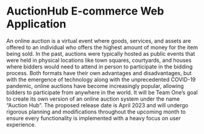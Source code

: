 # AuctionHub E-commerce Web Application
An online auction is a virtual event where goods, services, and assets are offered to an individual who offers the highest amount of money for the item being sold. In the past, auctions were typically hosted as public events that were held in physical locations like town squares, courtyards, and houses where bidders would need to attend in person to participate in the bidding process. Both formats have their own advantages and disadvantages, but with the emergence of technology along with the unprecedented COVID-19 pandemic, online auctions have become increasingly popular, allowing bidders to participate from anywhere in the world. 
	It will be Team One’s goal to create its own version of an online auction system under the name “Auction Hub”. The proposed release date is April 2023 and will undergo rigorous planning and modifications throughout the upcoming month to ensure every functionality is implemented with a heavy focus on user experience.
